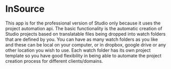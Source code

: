 # InSource



This app is for the professional version of Studio only because it uses the project automation api.
The basic functionality is the automatic creation of Studio projects based on translatable files being dropped into watch folders 
that are defined by you. You can have as many watch folders as you like and these can be local on your computer, or in dropbox, 
google drive or any other location you wish to use. Each watch folder has its own project template so you have good flexibility in
being able to automate the project creation process for different clients/domains.


